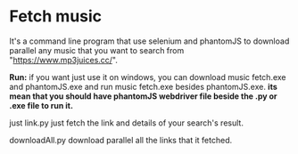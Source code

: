 # Fetch music
It's a command line program that use selenium and phantomJS to download parallel any music that you want to search from "https://www.mp3juices.cc/".

**Run:**
if you want just use it on windows, you can download music fetch.exe and phantomJS.exe and run music fetch.exe besides phantomJS.exe.
**its mean that you should have phantomJS webdriver file beside the .py or .exe file to run it.**

just link.py just fetch the link and details of your search's result.

downloadAll.py download parallel all the links that it fetched.



